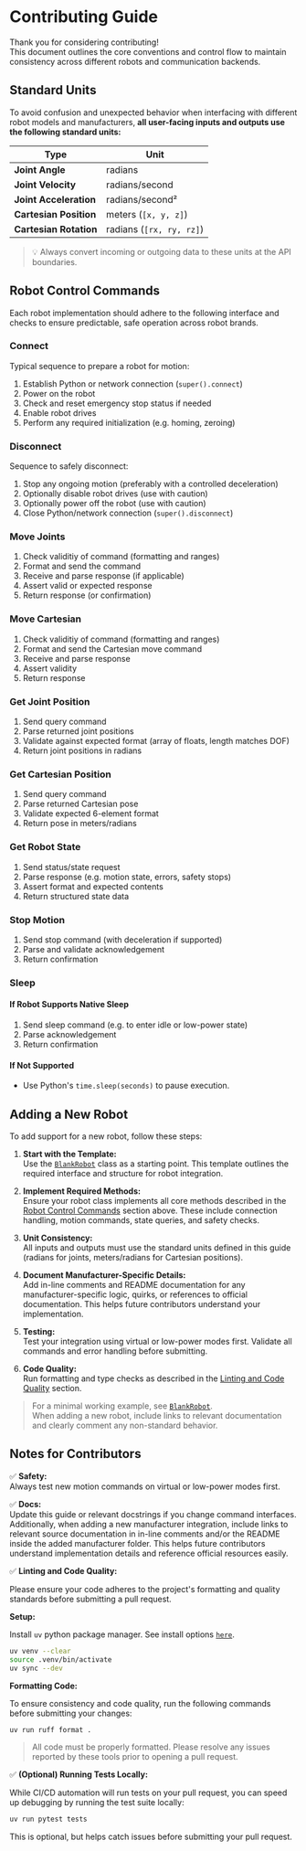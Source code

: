 # Contributing Guide

Thank you for considering contributing!  
This document outlines the core conventions and control flow to maintain consistency across different robots and communication backends.

## Standard Units

To avoid confusion and unexpected behavior when interfacing with different robot models and manufacturers, **all user-facing inputs and outputs use the following standard units:**

| Type                   | Unit                     |
| ---------------------- | ------------------------ |
| **Joint Angle**        | radians                  |
| **Joint Velocity**     | radians/second           |
| **Joint Acceleration** | radians/second²          |
| **Cartesian Position** | meters (`[x, y, z]`)     |
| **Cartesian Rotation** | radians (`[rx, ry, rz]`) |

> 💡 Always convert incoming or outgoing data to these units at the API boundaries.

## Robot Control Commands

Each robot implementation should adhere to the following interface and checks to ensure predictable, safe operation across robot brands.

### Connect

Typical sequence to prepare a robot for motion:

1. Establish Python or network connection (`super().connect`)
2. Power on the robot
3. Check and reset emergency stop status if needed
4. Enable robot drives
5. Perform any required initialization (e.g. homing, zeroing)

### Disconnect

Sequence to safely disconnect:

1. Stop any ongoing motion (preferably with a controlled deceleration)
2. Optionally disable robot drives (use with caution)
3. Optionally power off the robot (use with caution)
4. Close Python/network connection (`super().disconnect`)

### Move Joints

1. Check validitiy of command (formatting and ranges)
2. Format and send the command
3. Receive and parse response (if applicable)
4. Assert valid or expected response
5. Return response (or confirmation)

### Move Cartesian

1. Check validitiy of command (formatting and ranges)
2. Format and send the Cartesian move command
3. Receive and parse response
4. Assert validity
5. Return response

### Get Joint Position

1. Send query command
2. Parse returned joint positions
3. Validate against expected format (array of floats, length matches DOF)
4. Return joint positions in radians

### Get Cartesian Position

1. Send query command
2. Parse returned Cartesian pose
3. Validate expected 6-element format
4. Return pose in meters/radians

### Get Robot State

1. Send status/state request
2. Parse response (e.g. motion state, errors, safety stops)
3. Assert format and expected contents
4. Return structured state data

### Stop Motion

1. Send stop command (with deceleration if supported)
2. Parse and validate acknowledgement
3. Return confirmation

### Sleep

#### If Robot Supports Native Sleep

1. Send sleep command (e.g. to enter idle or low-power state)
2. Parse acknowledgement
3. Return confirmation

#### If Not Supported

* Use Python's `time.sleep(seconds)` to pause execution.

## Adding a New Robot

To add support for a new robot, follow these steps:

1. **Start with the Template:**  
    Use the [`BlankRobot`](armctl/_blank/robot.py) class as a starting point. This template outlines the required interface and structure for robot integration.

2. **Implement Required Methods:**  
    Ensure your robot class implements all core methods described in the [Robot Control Commands](#robot-control-commands) section above. These include connection handling, motion commands, state queries, and safety checks.

3. **Unit Consistency:**  
    All inputs and outputs must use the standard units defined in this guide (radians for joints, meters/radians for Cartesian positions).

4. **Document Manufacturer-Specific Details:**  
    Add in-line comments and README documentation for any manufacturer-specific logic, quirks, or references to official documentation. This helps future contributors understand your implementation.

5. **Testing:**  
    Test your integration using virtual or low-power modes first. Validate all commands and error handling before submitting.

6. **Code Quality:**  
    Run formatting and type checks as described in the [Linting and Code Quality](#notes-for-contributors) section.

> For a minimal working example, see [`BlankRobot`](armctl/_blank/robot.py).  
> When adding a new robot, include links to relevant documentation and clearly comment any non-standard behavior.

## Notes for Contributors

✅ **Safety:**  
Always test new motion commands on virtual or low-power modes first.

✅ **Docs:**  
Update this guide or relevant docstrings if you change command interfaces. Additionally, when adding a new manufacturer integration, include links to relevant source documentation in in-line comments and/or the README inside the added manufacturer folder. This helps future contributors understand implementation details and reference official resources easily.

✅ **Linting and Code Quality:**

Please ensure your code adheres to the project's formatting and quality standards before submitting a pull request.

**Setup:**

Install `uv` python package manager. See install options [`here`](https://docs.astral.sh/uv/getting-started/installation/#standalone-installer).

```bash
uv venv --clear
source .venv/bin/activate
uv sync --dev
```

**Formatting Code:**

To ensure consistency and code quality, run the following commands before submitting your changes:

```bash
uv run ruff format .
```

> All code must be properly formatted. Please resolve any issues reported by these tools prior to opening a pull request.

✅ **(Optional) Running Tests Locally:**

While CI/CD automation will run tests on your pull request, you can speed up debugging by running the test suite locally:

```bash
uv run pytest tests
```

This is optional, but helps catch issues before submitting your pull request.
